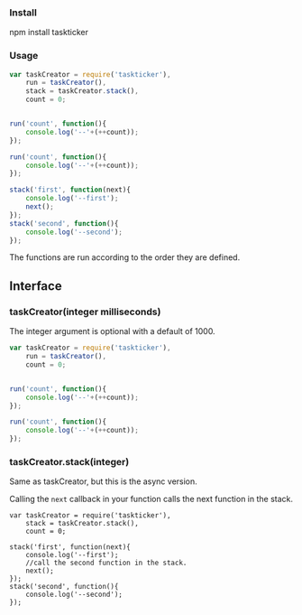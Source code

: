 ### Install

npm install taskticker

### Usage

```javascript
var taskCreator = require('taskticker'),
    run = taskCreator(),
    stack = taskCreator.stack(),
    count = 0;


run('count', function(){
    console.log('--'+(++count));
});

run('count', function(){
    console.log('--'+(++count));
});

stack('first', function(next){
    console.log('--first');
    next();
});
stack('second', function(){
    console.log('--second');
});
```

The functions are run according to the order they are defined.

## Interface

### taskCreator(integer milliseconds)

The integer argument is optional with a default of 1000.

```javascript
var taskCreator = require('taskticker'),
    run = taskCreator(),
    count = 0;


run('count', function(){
    console.log('--'+(++count));
});

run('count', function(){
    console.log('--'+(++count));
});
```


### taskCreator.stack(integer)

Same as taskCreator, but this is the async version.

Calling the `next` callback in your function calls the next function in the stack.

```
var taskCreator = require('taskticker'),
    stack = taskCreator.stack(),
    count = 0;

stack('first', function(next){
    console.log('--first');
    //call the second function in the stack.
    next();
});
stack('second', function(){
    console.log('--second');
});
```
